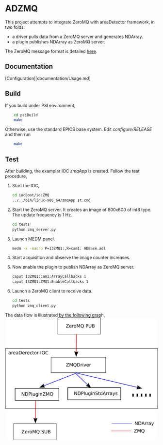 ADZMQ
=====

This project attempts to integrate ZeroMQ with areaDetector framework, in two folds:

* a driver pulls data from a ZeroMQ server and generates NDArray.
* a plugin publishes NDArray as ZeroMQ server.

The ZeroMQ message format is detailed [here](https://docs.google.com/document/d/1npYDPxXL4yXiSZNyNKXW_E8ut0p2XhfSb0AJP5Wjpi0/edit#heading=h.mea8pioczwh2).


Documentation
-------------
[Configuration][documentation/Usage.md]


Build
-----
If you build under PSI environment, 
```bash
    cd psiBuild
    make
```

Otherwise, use the standard EPICS base system. Edit *configure/RELEASE* and then run
```bash
    make
```

Test
----

After building, the examplar IOC *zmqApp* is created. Follow the test procedure,

1. Start the IOC, 
   ```bash
   cd iocBoot/iocZMQ
   ../../bin/linux-x86_64/zmqApp st.cmd
   ```

2. Start the ZeroMQ server. It creates an image of 800x600 of int8 type. The update
frequency is 1 Hz. 
   ```bash
   cd tests
   python zmq_server.py
   ```

3. Launch MEDM panel.
   ```bash
   medm -x -macro P=13ZMQ1:,R=cam1: ADBase.adl
   ```

4. Start acquisition and observe the image counter increases.

5. Now enable the plugin to publish NDArray as ZeroMQ server.
   ```bash
   caput 13ZMQ1:cam1:ArrayCallbacks 1
   caput 13ZMQ1:ZMQ1:EnableCallbacks 1
   ```

6. Launch a ZeroMQ client to receive data.
   ```bash
   cd tests
   python zmq_client.py
   ```

The data flow is illustrated by the following graph,
![Architecture Overview](documentation/Architecture.png)
